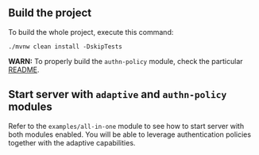 ## Build the project

To build the whole project, execute this command:

```shell
./mvnw clean install -DskipTests
```

**WARN:** To properly build the `authn-policy` module, check the particular [README](../authn-policy/README.md).

## Start server with `adaptive` and `authn-policy` modules

Refer to the `examples/all-in-one` module to see how to start server with both modules enabled.
You will be able to leverage authentication policies together with the adaptive capabilities.